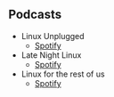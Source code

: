## Podcasts

- Linux Unplugged
    - [Spotify](https://open.spotify.com/show/7bVFJvj8A2ZuYVs5lS992b?si=19222cde02f146ad)
- Late Night Linux
    - [Spotify](https://open.spotify.com/show/0xSfxhV2n0GSTtWP57H5VO?si=ef1c8d7a43ff4b86)
- Linux for the rest of us
    - [Spotify](https://open.spotify.com/show/75hGZqQURE2RIU33kHlgxL?si=c66ac36ebeb348d5)